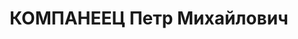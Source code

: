 ---
title: КОМПАНЕЕЦ Петр Михайлович
description: "1909 г.р., м.р.: ст.Просяная УССР\n мастер кузнечно-прессового цеха\
  \ з-да «Ростсельмаш» \n Арестован 29.07.1937\n Обвинение: 17-58-8, 58-7, 11\n Приговор:\
  \ ВК ВС СССР, 18.12.1937 — 15л ИТЛ, конф., п/п 5л, отбывал в Норильске\n Приговор:\
  \ ОСО при МГБ СССР, 16.06.1951 — ссылка в Красноярский край\n Реабилитация: ВК ВС\
  \ СССР, 1956"
---